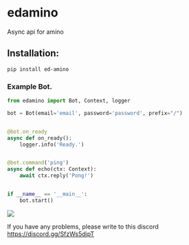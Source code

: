 # edamino
Async api for amino

## Installation: 
`pip install ed-amino`

### Example Bot.
```py
from edamino import Bot, Context, logger

bot = Bot(email='email', password='password', prefix="/")


@bot.on_ready
async def on_ready():
    logger.info('Ready.')


@bot.command('ping')
async def echo(ctx: Context):
    await ctx.reply('Pong!')


if __name__ == '__main__':
    bot.start()
```
![](https://media.discordapp.net/attachments/868188677602422804/931159730393591870/anim.gif)

If you have any problems, please write to this discord https://discord.gg/SfzWs5djpT
